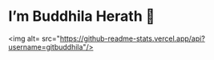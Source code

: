 # I’m Buddhila Herath 👋

<img alt= src="https://github-readme-stats.vercel.app/api?username=gitbuddhila"/>
